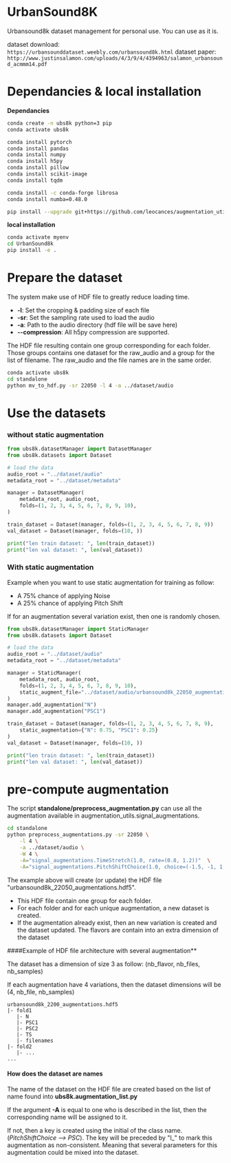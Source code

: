 # UrbanSound8K
Urbansound8k dataset management for personal use. You can use as it is.

dataset download: `https://urbansounddataset.weebly.com/urbansound8k.html`
dataset paper: `http://www.justinsalamon.com/uploads/4/3/9/4/4394963/salamon_urbansound_acmmm14.pdf`


# Dependancies & local installation
**Dependancies**
```bash
conda create -n ubs8k python=3 pip
conda activate ubs8k

conda install pytorch
conda install pandas
conda install numpy
conda install h5py
conda install pillow
conda install scikit-image
conda install tqdm

conda install -c conda-forge librosa
conda install numba=0.48.0

pip install --upgrade git+https://github.com/leocances/augmentation_utils.git
```

**local installation**
```bash
conda activate myenv
cd UrbanSound8k
pip install -e .
```

# Prepare the dataset
The system make use of HDF file to greatly reduce loading time.
- **-l**: Set the cropping & padding size of each file
- **-sr**: Set the sampling rate used to load the audio
- **-a**: Path to the audio directory (hdf file will be save here)
- **--compression**: All h5py compression are supported. 

The HDF file resulting contain one group corresponding for each folder.
Those groups contains one dataset for the raw_audio and a group for the list of
filename. The raw_audio and the file names are in the same order.

```bash
conda activate ubs8k
cd standalone
python mv_to_hdf.py -sr 22050 -l 4 -a ../dataset/audio
```

# Use the datasets
### without static augmentation
```python
from ubs8k.datasetManager import DatasetManager
from ubs8k.datasets import Dataset

# load the data
audio_root = "../dataset/audio"
metadata_root = "../dataset/metadata"

manager = DatasetManager(
    metadata_root, audio_root,
    folds=(1, 2, 3, 4, 5, 6, 7, 8, 9, 10),
)

train_dataset = Dataset(manager, folds=(1, 2, 3, 4, 5, 6, 7, 8, 9))
val_dataset = Dataset(manager, folds=(10, ))

print("len train dataset: ", len(train_dataset))
print("len val dataset: ", len(val_dataset))
```

### With static augmentation
Example when you want to use static augmentation for training as follow:
- A 75% chance of applying Noise
- A 25% chance of applying Pitch Shift

If for an augmentation several variation exist, then one is randomly chosen.

```python
from ubs8k.datasetManager import StaticManager
from ubs8k.datasets import Dataset

# load the data
audio_root = "../dataset/audio"
metadata_root = "../dataset/metadata"

manager = StaticManager(
    metadata_root, audio_root,
    folds=(1, 2, 3, 4, 5, 6, 7, 8, 9, 10),
    static_augment_file="../dataset/audio/urbansound8k_22050_augmentations.hdf5",
)
manager.add_augmentation("N")
manager.add_augmentation("PSC1")

train_dataset = Dataset(manager, folds=(1, 2, 3, 4, 5, 6, 7, 8, 9), 
    static_augmentation={"N": 0.75, "PSC1": 0.25}
)
val_dataset = Dataset(manager, folds=(10, ))

print("len train dataset: ", len(train_dataset))
print("len val dataset: ", len(val_dataset))
```

# pre-compute augmentation
The script **standalone/preprocess_augmentation.py** can use all the augmentation available in
augmentation_utils.signal_augmentations.

```bash
cd standalone
python preprocess_augmentations.py -sr 22050 \
    -l 4 \
    -a ../dataset/audio \
    -W 4 \
    -A="signal_augmentations.TimeStretch(1.0, rate=(0.8, 1.2))"  \
    -A="signal_augmentations.PitchShiftChoice(1.0, choice=(-1.5, -1, 1, 1.5) \
```
The example above will create (or update) the HDF file "urbansound8k_22050_augmentations.hdf5".

- This HDF file contain one group for each folder.
- For each folder and for each unique augmentation, a new dataset is created.
- If the augmentation already exist, then an new variation is created and the dataset updated.
The flavors are contain into an extra dimension of the dataset

####Example of HDF file architecture with several augmentation**

The dataset has a dimension of size 3 as follow: (nb_flavor, nb_files, nb_samples)

If each augmentation have 4 variations, then the dataset dimensions will be (4, nb_file, nb_samples)
```
urbansound8k_2200_augmentations.hdf5
|- fold1
   |- N
   |- PSC1
   |- PSC2
   |- TS
   |- filenames
|- fold2
   |- ...
...
```

#### How does the dataset are names
The name of the dataset on the HDF file are created based on the list of name found into
**ubs8k.augmentation_list.py**

If the argument **-A** is equal to one who is described in the list, then the corresponding name will be assigned to it.

If not, then a key is created using the initial of the class name. (*PitchShiftChoice --> PSC*). 
The key will be preceded by "I_" to mark this augmentation as non-consistent. Meaning that several parameters for this
augmentation could be mixed into the dataset.


<!--
## For my personnal use
For my personnal usage, workaround on CALMIP (limited user space and hardlink not working between different device)
 - 5Go is not enough to install everything at once.
 - It need some `conda clean --all` after installing big module (pytorch)
 - Best to have miniconda install in tmpdir directory
 - If not, have the venv directory inside the project and create a symlink
 `cd /miniconda/envs; ln -s /path/to/venv/ <name>`
 - Conda doesn't like symlink. use `CONDA_ALWAY_COPY=true` before calling conda
 - Pip cache is store under `~/.cache`
 
```Bash
CONDA_ALWAYS_COPY=true conda create -p /path/to/venv/ python=3 pip
cd ~/miniconda3/envs
ln -s /path/to/venv/ ubs8k
conda activate ubs8k

CONDA_ALWAYS_COPY=true conda install pytorch
conda clean --all
CONDA_ALWAYS_COPY=true conda install pandas numpy
...
```
-->

